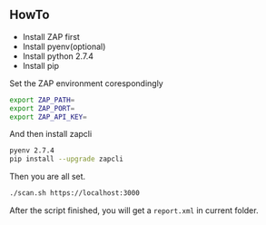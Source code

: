 ## HowTo

-  Install ZAP first
-  Install pyenv(optional)
-  Install python 2.7.4
-  Install pip

Set the ZAP environment corespondingly

```sh
export ZAP_PATH=
export ZAP_PORT=
export ZAP_API_KEY=
```

And then install zapcli

```sh
pyenv 2.7.4
pip install --upgrade zapcli
```

Then you are all set.

```sh
./scan.sh https://localhost:3000
```

After the script finished, you will get a `report.xml` in current folder.
